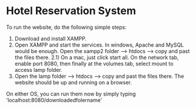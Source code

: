 # Hotel Reservation System
 
To run the website, do the following simple steps:

1) Download and install XAMPP.
2) Open XAMPP and start the services. In windows, Apache and MySQL would be enough. Open the xampp2 folder --> htdocs --> copy and past the files there. 
2.1) On a mac, just click start all. On the network tab, enable port 8080, then finally at the volumes tab, select mount to access lamp folder. 
3) Open the lamp folder --> htdocs --> copy and past the files there. The website should be up and running on a browser.

On either OS, you can run them now by simply typing 'localhost:8080/downloadedfolername'
